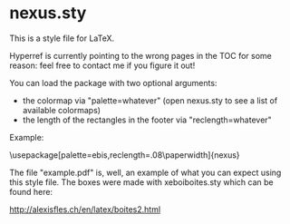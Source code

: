 # nexus.sty
This is a style file for LaTeX.

Hyperref is currently pointing to the wrong pages in the TOC for some reason: 
feel free to contact me if you figure it out!

You can load the package with two optional arguments:
- the colormap via "palette=whatever" (open nexus.sty to see a list of available colormaps)
- the length of the rectangles in the footer via "reclength=whatever"

Example:

\usepackage[palette=ebis,reclength=.08\paperwidth]{nexus}


The file "example.pdf" is, well, an example of what you can expect using this style file.
The boxes were made with xeboiboites.sty which can be found here:

http://alexisfles.ch/en/latex/boites2.html
